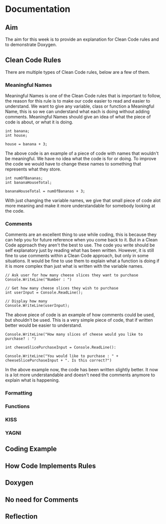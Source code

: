 # Documentation



## Aim

The aim for this week is to provide an explanation for Clean Code rules and to demonstrate Doxygen.



## Clean Code Rules

There are multiple types of Clean Code rules, below are a few of them.



### Meaningful Names

Meaningful Names is one of the Clean Code rules that is important to follow, the reason for this rule is to make our code easier to read and easier to understand. We want to give any variable, class or function a Meaningful Name, this is so we can understand what each is doing without adding comments. Meaningful Names should give an idea of what the piece of code is about, or what it is doing.

```
int banana;
int house;

house = banana + 3;
```

The above code is an example of a piece of code with names that wouldn't be meaningful. We have no idea what the code is for or doing. To improve the code we would have to change these names to something that represents what they store.

```
int numOfBananas;
int bananaHouseTotal;

bananaHouseTotal = numOfBananas + 3;
```

With just changing the variable names, we give that small piece of code alot more meaning and make it more understandable for somebody looking at the code.



### Comments

Comments are an excellent thing to use while coding, this is because they can help you for future reference when you come back to it. But in a Clean Code approach they aren't the best to use. The code you write should be self explanatory just by reading what has been written. However, it is still fine to use comments within a Clean Code approach, but only in some situations. It would be fine to use them to explain what a function is doing if it is more complex than just what is written with the variable names.

```
// Ask user for how many cheese slices they want to purchase
Console.WriteLine("Number : ")

// Get how many cheese slices they wish to purchase
int userInput = Console.ReadLine();

// Display how many
Console.WriteLine(userInput);
```

The above piece of code is an example of how comments could be used, but shouldn't be used. This is a very simple piece of code, that if written better would be easier to understand.

```
Console.WriteLine("How many slices of cheese would you like to purchase? : ")

int cheeseSlicePurchaseInput = Console.ReadLine():

Console.WriteLine("You would like to purchase : " + cheeseSlicePurchaseInput + ". Is this correct?")
```

In the above example now, the code has been written slightly better. It now is a lot more understandable and doesn't need the comments anymore to explain what is happening.



### Formatting





### Functions



### KISS



### YAGNI




## Coding Example



## How Code Implements Rules



## Doxygen



## No need for Comments



## Reflection
